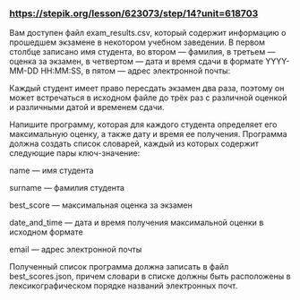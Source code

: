 ### https://stepik.org/lesson/623073/step/14?unit=618703

Вам доступен файл exam_results.csv, который содержит информацию о прошедшем экзамене в некотором учебном заведении. В первом столбце записано имя студента, во втором — фамилия, в третьем — оценка за экзамен, в четвертом — дата и время сдачи в формате YYYY-MM-DD HH:MM:SS, в пятом — адрес электронной почты:

Каждый студент имеет право пересдать экзамен два раза, поэтому он может встречаться в исходном файле до трёх раз с различной оценкой и различными датой и временем сдачи.

Напишите программу, которая для каждого студента определяет его максимальную оценку, а также дату и время ее получения. Программа должна создать список словарей, каждый из которых содержит следующие пары ключ-значение:


name — имя студента

surname — фамилия студента

best_score — максимальная оценка за экзамен

date_and_time — дата и время получения максимальной оценки в исходном формате

email — адрес электронной почты


Полученный список программа должна записать в файл best_scores.json, причем словари в списке должны быть расположены в лексикографическом порядке названий электронных почт.
